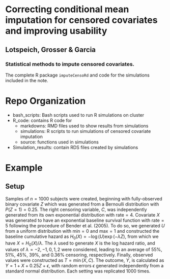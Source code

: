 # Correcting conditional mean imputation for censored covariates and improving usability
## Lotspeich, Grosser & Garcia 
### Statistical methods to impute censored covariates. 

The complete R package `imputeCensoRd` and code for the simulations included in the note.

# Repo Organization 

- bash_scripts: Bash scripts used to run R simulations on cluster
- R_code: contains R code for
	- markdowns: RMD files used to show results from simulations
	- simulations: R scripts to run simulations of censored covariate imputation
	- source: functions used in simulations
- Simulation_results: contain RDS files created by simulations

# Example

## Setup 

Samples of $n=1000$ subjects were created, beginning with fully-observed binary covariate $Z$ which was generated from a Bernoulli distribution with $P(Z = 1) = 0.25$. The right censoring variable, $C$, was independently generated from its own exponential distribution with rate$=4$. Covariate $X$ was generated to have an exponential baseline survival function with rate$=5$ following the procedure of Bender et al. (2005). To do so, we generated $U$ from a uniform distribution with min$=0$ and max$=1$ and constructed the baseline cumulative hazard as $H_0(X) = -\log(U)\exp(-\lambda Z)$, from which we have $X = H_0(X) / \lambda$. The $\lambda$ used to generate $X$ is the log hazard ratio, and values of $\lambda = -2, -1, 0, 1, 2$ were considered, leading to an average of 55\%, 51\%, 45\%, 39\%, and 0.36\% censoring, respectively. Finally, observed values were constructed as $T = \min(X, C)$. The outcome, $Y$, is calculated as $Y = 1 + X + 0.25Z + \epsilon$, with random errors $\epsilon$ generated independently from a standard normal distribution. Each setting was replicated 1000 times. 
